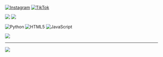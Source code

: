 


[![Instagram](https://img.shields.io/badge/Instagram-%23E4405F.svg?logo=Instagram&logoColor=white)](https://instagram.com/@diego.srlp) [![TikTok](https://img.shields.io/badge/TikTok-%23000000.svg?logo=TikTok&logoColor=white)](https://tiktok.com/@@diego.srlp) 

![](https://github-readme-stats.vercel.app/api?username=silenceznx&theme=dark&hide_border=false&include_all_commits=false&count_private=false)
![](https://github-readme-stats.vercel.app/api/top-langs/?username=silenceznx&theme=dark&hide_border=false&include_all_commits=false&count_private=false&layout=compact)

![Python](https://img.shields.io/badge/python-3670A0?style=for-the-badge&logo=python&logoColor=ffdd54) ![HTML5](https://img.shields.io/badge/html5-%23E34F26.svg?style=for-the-badge&logo=html5&logoColor=white) ![JavaScript](https://img.shields.io/badge/javascript-%23323330.svg?style=for-the-badge&logo=javascript&logoColor=%23F7DF1E)

![](https://quotes-github-readme.vercel.app/api?type=horizontal&theme=radical)

---
[![](https://visitcount.itsvg.in/api?id=silenceznx&icon=0&color=0)](https://visitcount.itsvg.in)

<!-- Proudly created with GPRM ( https://gprm.itsvg.in ) -->
